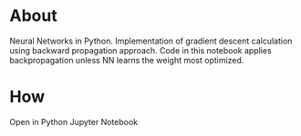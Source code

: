 # About

Neural Networks in Python. Implementation of gradient descent calculation using backward propagation approach.
Code in this notebook applies backpropagation unless NN learns the weight most optimized.

# How
Open in Python Jupyter Notebook
